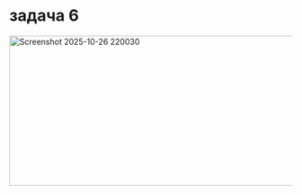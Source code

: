 # задача 6
<img width="613" height="267" alt="Screenshot 2025-10-26 220030" src="https://github.com/user-attachments/assets/8c7aa08c-7af7-4b9f-a8b9-66310c0b16de" />
